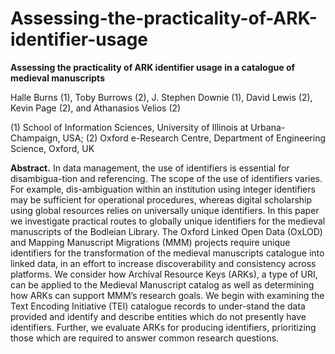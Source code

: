 # Assessing-the-practicality-of-ARK-identifier-usage

**Assessing the practicality of ARK identifier usage in a catalogue of medieval manuscripts**

Halle Burns (1), Toby Burrows (2), J. Stephen Downie (1), David Lewis (2), Kevin Page (2), and Athanasios Velios (2)

(1) School of Information Sciences, University of Illinois at Urbana-Champaign, USA;
(2) Oxford e-Research Centre, Department of Engineering Science, Oxford, UK


**Abstract.** In data management, the use of identifiers is essential for disambigua-tion and referencing. The scope of the use of identifiers varies. For example, dis-ambiguation within an institution using integer identifiers may be sufficient for operational procedures, whereas digital scholarship using global resources relies on universally unique identifiers. In this paper we investigate practical routes to globally unique identifiers for the medieval manuscripts of the Bodleian Library. The Oxford Linked Open Data (OxLOD) and Mapping Manuscript Migrations (MMM) projects require unique identifiers for the transformation of the medieval manuscripts catalogue into linked data, in an effort to increase discoverability and consistency across platforms. We consider how Archival Resource Keys (ARKs), a type of URI, can be applied to the Medieval Manuscript catalog as well as determining how ARKs can support MMM’s research goals. We begin with examining the Text Encoding Initiative (TEI) catalogue records to under-stand the data provided and identify and describe entities which do not presently have identifiers. Further, we evaluate ARKs for producing identifiers, prioritizing those which are required to answer common research questions.
